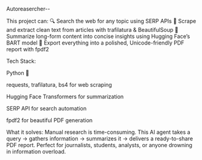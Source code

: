 Autoreasercher--

This project can:
🔍 Search the web for any topic using SERP APIs
📄 Scrape and extract clean text from articles with trafilatura & BeautifulSoup
🧠 Summarize long-form content into concise insights using Hugging Face’s BART model
📑 Export everything into a polished, Unicode-friendly PDF report with fpdf2

Tech Stack:

Python 🐍

requests, trafilatura, bs4 for web scraping

Hugging Face Transformers for summarization

SERP API for search automation

fpdf2 for beautiful PDF generation

What it solves:
Manual research is time-consuming. This AI agent takes a query → gathers information → summarizes it → delivers a ready-to-share PDF report. Perfect for journalists, students, analysts, or anyone drowning in information overload.



